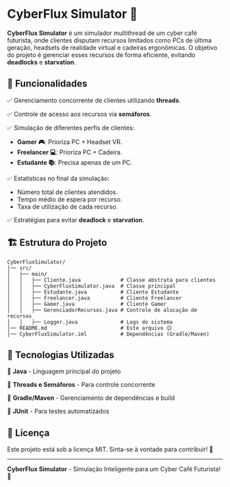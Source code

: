 # CyberFlux Simulator 🚀

**CyberFlux Simulator** é um simulador multithread de um cyber café futurista, onde clientes disputam recursos limitados como PCs de última geração, headsets de realidade virtual e cadeiras ergonômicas. O objetivo do projeto é gerenciar esses recursos de forma eficiente, evitando **deadlocks** e **starvation**.

## 📌 Funcionalidades
✅ Gerenciamento concorrente de clientes utilizando **threads**.

✅ Controle de acesso aos recursos via **semáforos**.

✅ Simulação de diferentes perfis de clientes:
   - **Gamer 🎮**: Prioriza PC + Headset VR.
   - **Freelancer 💻**: Prioriza PC + Cadeira.
   - **Estudante 📚**: Precisa apenas de um PC.

✅ Estatísticas no final da simulação:
   - Número total de clientes atendidos.
   - Tempo médio de espera por recurso.
   - Taxa de utilização de cada recurso.

✅ Estratégias para evitar **deadlock** e **starvation**.

## 🏗 Estrutura do Projeto
```
CyberFluxSimulator/
│── src/
│   ├── main/
│   │   ├── Cliente.java             # Classe abstrata para clientes
│   │   ├── CyberFluxSimulator.java  # Classe principal
│   │   ├── Estudante.java           # Cliente Estudante
│   │   ├── Freelancer.java          # Cliente Freelancer
│   │   ├── Gamer.java               # Cliente Gamer
│   │   ├── GerenciadorRecursos.java # Controle de alocação de recursos
│   │   ├── Logger.java              # Logs do sistema
│── README.md                        # Este arquivo 😉
│── CyberFluxSimulator.iml           # Dependências (Gradle/Maven)
```


## 📌 Tecnologias Utilizadas
🔹 **Java** - Linguagem principal do projeto

🔹 **Threads e Semáforos** - Para controle concorrente

🔹 **Gradle/Maven** - Gerenciamento de dependências e build

🔹 **JUnit** - Para testes automatizados

## 📖 Licença
Este projeto está sob a licença MIT. Sinta-se à vontade para contribuir! 💙

---
**CyberFlux Simulator** - Simulação Inteligente para um Cyber Café Futurista! 🚀

